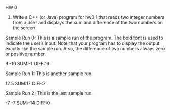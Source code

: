 HW 0

1. Write a C++ (or Java) program for hw0_1 that reads two integer numbers from a user and displays the sum and difference of the two numbers on the screen.

Sample Run 0: This is a sample run of the program. The bold font is used to indicate the user’s input. Note that your program has to display the output exactly like the sample run. Also, the difference of two numbers always zero or positive number.

9 -10
SUM:-1
DIFF:19


Sample Run 1: This is another sample run.

12 5
SUM:17
DIFF:7


Sample Run 2: This is the last sample run.

-7 -7
SUM:-14
DIFF:0
